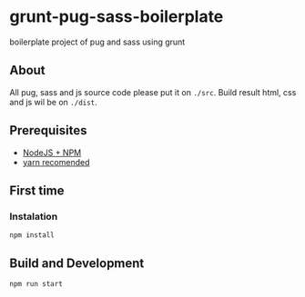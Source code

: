 # grunt-pug-sass-boilerplate
boilerplate project of pug and sass using grunt

## About 
All pug, sass and js source code please put it on `./src`. Build result html, css and js
 wil be on `./dist`.

## Prerequisites
- <a href="https://nodejs.org/en/" target="_blank">NodeJS + NPM</a>
- <a href="yarnpkg.com/lang/en/docs/cli/global/" target="_blank">yarn recomended</a>
## First time

### Instalation
```
npm install 
```

## Build and Development
```
npm run start
```


